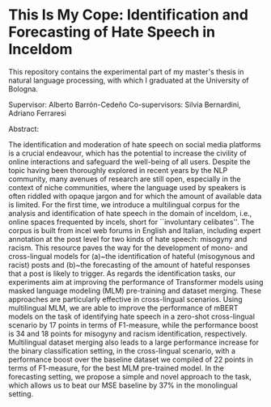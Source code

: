 # This Is My Cope: Identification and Forecasting of Hate Speech in Inceldom

This repository contains the experimental part of my master's thesis in natural language processing, with which I graduated at the University of Bologna.

Supervisor: Alberto Barrón-Cedeño
Co-supervisors: Silvia Bernardini, Adriano Ferraresi

Abstract:

The identification and moderation of hate speech on social media platforms is a crucial endeavour, which has the potential to increase the civility of online interactions and safeguard the well-being of all users.
Despite the topic having been thoroughly explored in recent years by the NLP community, many avenues of research are still open, especially in the context of niche communities, where the language used by speakers is often riddled with opaque jargon and for which the amount of available data is limited.
For the first time, we introduce a multilingual corpus for the analysis and identification of hate speech in the domain of inceldom, i.e., online spaces frequented by incels, short for ``involuntary celibates''. The corpus is built from incel web forums in English and Italian, including expert annotation at the post level for two kinds of hate speech: misogyny and racism.
This resource paves the way for the development of mono- and cross-lingual models for (a)~the identification of hateful (misogynous and racist) posts and (b)~the forecasting of the amount  of hateful responses that a post is likely to trigger.
As regards the identification tasks, our experiments aim at improving the performance of Transformer models using masked language modeling (MLM) pre-training and dataset merging.
These approaches are particularly effective in cross-lingual scenarios. Using multilingual MLM, we are able to improve the performance of mBERT models on the task of identifying hate speech in a zero-shot cross-lingual scenario by 17 points in terms of F1-measure, while the performance boost is 34 and 18 points for misogyny and racism identification, respectively.
Multilingual dataset merging also leads to a large performance increase for the binary classification setting, in the cross-lingual scenario, with a performance boost over the baseline dataset we compiled of 22 points in terms of F1-measure, for the best MLM pre-trained model.
In the forecasting setting, we propose a simple and novel approach to the task, which allows us to beat our MSE baseline by 37% in the monolingual setting.
